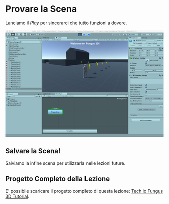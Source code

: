 # Provare la Scena

Lanciamo il _Play_ per sincerarci che tutto funzioni a dovere.

![Testare la Scena](../../images/lesson02/pic12_test_scene.png "Testare la Scena")

## Salvare la Scena!

Salviamo la infine scena per utilizzarla nelle lezioni future.

## Progetto Completo della Lezione

E' possibile scaricare il progetto completo di questa lezione: [Tech.io Fungus 3D Tutorial](https://github.com/marcosecchi/techio-tutorial-fungus-pickups/archive/part_02.zip).
